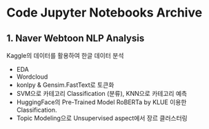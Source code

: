 # Code Jupyter Notebooks Archive

## 1. Naver Webtoon NLP Analysis  
Kaggle의 데이터를 활용하여 한글 데이터 분석
+ EDA
+ Wordcloud
+ konlpy & Gensim.FastText로 토큰화
+ SVM으로 카테고리 Classification (분류), KNN으로 카테고리 예측
+ HuggingFace의 Pre-Trained Model RoBERTa by KLUE 이용한 Classification.
+ Topic Modeling으로 Unsupervised aspect에서 장르 클러스터링

